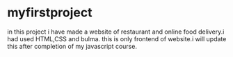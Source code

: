 # myfirstproject

in this project i have made a website of restaurant and online food delivery.i had used HTML,CSS and bulma. this is only frontend of website.i will update this after completion of my javascript course.
